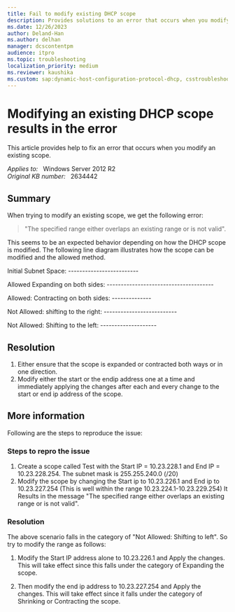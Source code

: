 ```yaml
---
title: Fail to modify existing DHCP scope
description: Provides solutions to an error that occurs when you modify an existing scope.
ms.date: 12/26/2023
author: Deland-Han
ms.author: delhan
manager: dcscontentpm
audience: itpro
ms.topic: troubleshooting
localization_priority: medium
ms.reviewer: kaushika
ms.custom: sap:dynamic-host-configuration-protocol-dhcp, csstroubleshoot
---
```

# Modifying an existing DHCP scope results in the error

This article provides help to fix an error that occurs when you modify an existing scope.

_Applies to:_ &nbsp; Windows Server 2012 R2  
_Original KB number:_ &nbsp; 2634442

## Summary

When trying to modify an existing scope, we get the following error:
> "The specified range either overlaps an existing range or is not valid".

This seems to be an expected behavior depending on how the DHCP scope is modified. The following line diagram illustrates how the scope can be modified and the allowed method.

Initial Subnet Space: -------------------------

Allowed Expanding on both sides: --------------------------------------

Allowed: Contracting on both sides: --------------

Not Allowed: shifting to the right: --------------------------

Not Allowed: Shifting to the left: --------------------

## Resolution

1. Either ensure that the scope is expanded or contracted both ways or in one direction.
2. Modify either the start or the endip address one at a time and immediately applying the changes after each and every change to the start or end ip address of the scope.

## More information

Following are the steps to reproduce the issue:

### Steps to repro the issue

1. Create a scope called Test with the Start IP = 10.23.228.1 and End IP = 10.23.228.254. The subnet mask is 255.255.240.0 (/20)
2. Modify the scope by changing the Start ip to 10.23.226.1 and End ip to 10.23.227.254 (This is well within the range 10.23.224.1-10.23.229.254)
It Results in the message "The specified range either overlaps an existing range or is not valid".

### Resolution

The above scenario falls in the category of "Not Allowed: Shifting to left". So try to modify the range as follows:

1. Modify the Start IP address alone to 10.23.226.1 and Apply the changes. This will take effect since this falls under the category of Expanding the scope.

2. Then modify the end ip address to 10.23.227.254 and Apply the changes. This will take effect since it falls under the category of Shrinking or Contracting the scope.

